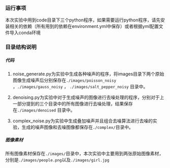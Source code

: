 ### 运行事项

本次实验中用到code目录下三个python程序，如果需要运行python程序，请先安装相关的依赖（所有用到的依赖在environment.yml中保存）或者根据yml配置文件导入conda环境

### 目录结构说明

##### 代码

1. noise_generate.py为实验中生成各种噪声的程序，将images目录下两个原始图像生成噪声后分别保存在`./images/poisson_noisy` ，`./images/gauss_noisy` ， `./images/salt_pepper_noisy` 目录中。

2. denoising.py为实验中对于生成噪声的图像进行去噪处理的程序，分别对于上一部分提到的三个目录中的所有图像进行去噪处理，结果保存在`./images/denoised` 目录中。
3. complex_noise.py为实验中生成叠加噪声并且组合去噪算法进行去噪的实验，生成的噪声图像和去噪图像都保存在`./complex/`目录中。

##### 图像素材

所有图像素材保存在`./images/`目录中，本次实验中主要用到两张原始图像素材，分别是`./images/people.png`以及`./images/girl.jpg`

